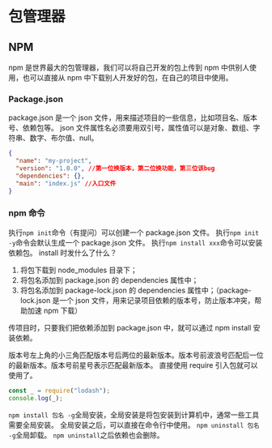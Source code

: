 # 包管理器

## NPM

npm 是世界最大的包管理器，我们可以将自己开发的包上传到 npm 中供别人使用，也可以直接从 npm 中下载别人开发好的包，在自己的项目中使用。

### Package.json

package.json 是一个 json 文件，用来描述项目的一些信息，比如项目名、版本号、依赖包等。
json 文件属性名必须要用双引号，属性值可以是对象、数组、字符串、数字、布尔值、null。

```json
{
  "name": "my-project",
  "version": "1.0.0", //第一位换版本，第二位换功能，第三位该bug
  "dependencies": {},
  "main": "index.js" //入口文件
}
```

### npm 命令

执行`npm init`命令（有提问）可以创建一个 package.json 文件。
执行`npm init -y`命令会默认生成一个 package.json 文件。
执行`npm install xxx`命令可以安装依赖包。
install 时发什么了什么？

1. 将包下载到 node_modules 目录下；
2. 将包名添加到 package.json 的 dependencies 属性中；
3. 将包名添加到 package-lock.json 的 dependencies 属性中；（package-lock.json 是一个 json 文件，用来记录项目依赖的版本号，防止版本冲突，帮助加速 npm 下载）

传项目时，只要我们把依赖添加到 package.json 中，就可以通过 npm install 安装依赖。

版本号左上角的小三角匹配版本号后两位的最新版本。版本号前波浪号匹配后一位的最新版本。版本号前星号表示匹配最新版本。
直接使用 require 引入包就可以使用了。

```js
const _ = require("lodash");
console.log(_);
```

`npm install 包名 -g`全局安装，全局安装是将包安装到计算机中，通常一些工具需要全局安装。
全局安装之后，可以直接在命令行中使用。
`npm uninstall 包名 -g`全局卸载。
`npm uninstall`之后依赖也会删除。

